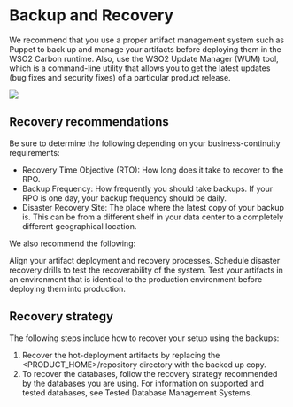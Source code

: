 # Backup and Recovery

We recommend that you use a proper artifact management system such as Puppet to back up and manage your artifacts before deploying them in the WSO2 Carbon runtime. Also, use the WSO2 Update Manager (WUM) tool, which is a command-line utility that allows you to get the latest updates (bug fixes and security fixes) of a particular product release.

<a href=""><img src="../../assets/img/admin-guide-configuration-mgmt.png"></a>

## Recovery recommendations
Be sure to determine the following depending on your business-continuity requirements:

* Recovery Time Objective (RTO): How long does it take to recover to the RPO.
* Backup Frequency: How frequently you should take backups. If your RPO is one day, your backup frequency should be daily.
* Disaster Recovery Site: The place where the latest copy of your backup is. This can be from a different shelf in your data center to a completely different geographical location.

We also recommend the following:

Align your artifact deployment and recovery processes.
Schedule disaster recovery drills to test the recoverability of the system.
Test your artifacts in an environment that is identical to the production environment before deploying them into production.

## Recovery strategy
The following steps include how to recover your setup using the backups:

1. Recover the hot-deployment artifacts by replacing the <PRODUCT_HOME>/repository directory with the backed up copy.
2. To recover the databases, follow the recovery strategy recommended by the databases you are using. For information on supported and tested databases, see Tested Database Management Systems.
